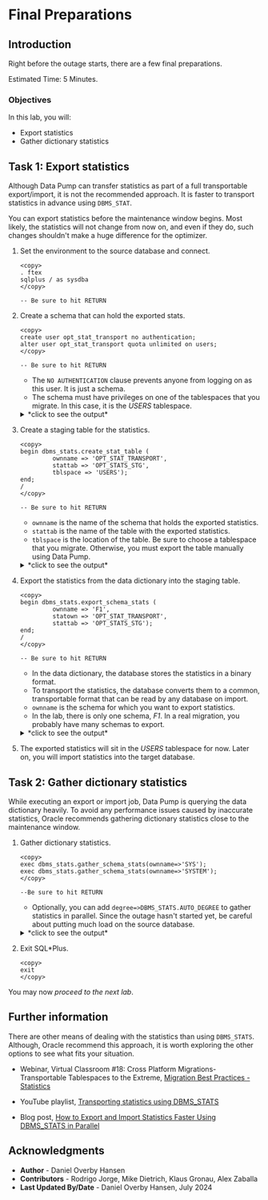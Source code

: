 # Final Preparations

## Introduction

Right before the outage starts, there are a few final preparations.

Estimated Time: 5 Minutes.

### Objectives

In this lab, you will:

* Export statistics
* Gather dictionary statistics

## Task 1: Export statistics

Although Data Pump can transfer statistics as part of a full transportable export/import, it is not the recommended approach. It is faster to transport statistics in advance using `DBMS_STAT`. 

You can export statistics before the maintenance window begins. Most likely, the statistics will not change from now on, and even if they do, such changes shouldn't make a huge difference for the optimizer.

1. Set the environment to the source database and connect.

    ```
    <copy>
    . ftex
    sqlplus / as sysdba
    </copy>

    -- Be sure to hit RETURN
    ```

2. Create a schema that can hold the exported stats.

    ```
    <copy>
    create user opt_stat_transport no authentication;
    alter user opt_stat_transport quota unlimited on users;
    </copy>

    -- Be sure to hit RETURN
    ```

    * The `NO AUTHENTICATION` clause prevents anyone from logging on as this user. It is just a schema.
    * The schema must have privileges on one of the tablespaces that you migrate. In this case, it is the *USERS* tablespace.

    <details>
    <summary>*click to see the output*</summary>
    ``` text
    SQL> create user opt_stat_transport no authentication;
    
    User created.

    SQL> alter user opt_stat_transport quota unlimited on users;
    
    User altered.
    ```
    </details>

3. Create a staging table for the statistics. 

    ```
    <copy>
    begin dbms_stats.create_stat_table ( 
             ownname => 'OPT_STAT_TRANSPORT',
             stattab => 'OPT_STATS_STG',
             tblspace => 'USERS');
    end;
    /
    </copy>

    -- Be sure to hit RETURN
    ```
    
    * `ownname` is the name of the schema that holds the exported statistics.
    * `stattab` is the name of the table with the exported statistics. 
    * `tblspace` is the location of the table. Be sure to choose a tablespace that you migrate. Otherwise, you must export the table manually using Data Pump.

    <details>
    <summary>*click to see the output*</summary>
    ``` text
    SQL> begin dbms_stats.create_stat_table ( 
             ownname => 'OPT_STAT_TRANSPORT',
             stattab => 'OPT_STATS_STG',
             tblspace => 'USERS');
    end;
    /
    
    PL/SQL procedure successfully completed.
    ```
    </details>

4. Export the statistics from the data dictionary into the staging table. 

    ```
    <copy>
    begin dbms_stats.export_schema_stats ( 
             ownname => 'F1',
             statown => 'OPT_STAT_TRANSPORT',
             stattab => 'OPT_STATS_STG');
    end;
    /
    </copy>

    -- Be sure to hit RETURN
    ```
    
    * In the data dictionary, the database stores the statistics in a binary format.
    * To transport the statistics, the database converts them to a common, transportable format that can be read by any database on import.
    * `ownname` is the schema for which you want to export statistics. 
    * In the lab, there is only one schema, *F1*. In a real migration, you probably have many schemas to export. 

    <details>
    <summary>*click to see the output*</summary>
    ``` text
    SQL> begin dbms_stats.export_schema_stats ( 
             ownname => 'F1',
             statown => 'OPT_STAT_TRANSPORT',
             stattab => 'OPT_STATS_STG');
    end;
    /
    
    PL/SQL procedure successfully completed.
    ```
    </details>
    
5. The exported statistics will sit in the *USERS* tablespace for now. Later on, you will import statistics into the target database.

## Task 2: Gather dictionary statistics

While executing an export or import job, Data Pump is querying the data dictionary heavily. To avoid any performance issues caused by inaccurate statistics, Oracle recommends gathering dictionary statistics close to the maintenance window.

1. Gather dictionary statistics.

    ```
    <copy>
    exec dbms_stats.gather_schema_stats(ownname=>'SYS');
    exec dbms_stats.gather_schema_stats(ownname=>'SYSTEM');
    </copy>
    
    --Be sure to hit RETURN
    ```

    * Optionally, you can add `degree=>DBMS_STATS.AUTO_DEGREE` to gather statistics in parallel. Since the outage hasn't started yet, be careful about putting much load on the source database.

    <details>
    <summary>*click to see the output*</summary>
    ``` text
    SQL> exec dbms_stats.gather_schema_stats('SYS');

    PL/SQL procedure successfully completed.

    SQL> exec dbms_stats.gather_schema_stats('SYSTEM');

    PL/SQL procedure successfully completed.
    ```
    </details>

2. Exit SQL*Plus.

    ```
    <copy>
    exit
    </copy>
    ```

You may now *proceed to the next lab*.

## Further information

There are other means of dealing with the statistics than using `DBMS_STATS`. Although, Oracle recommend this approach, it is worth exploring the other options to see what fits your situation.

* Webinar, Virtual Classroom #18: Cross Platform Migrations- Transportable Tablespaces to the Extreme, [Migration Best Practices - Statistics](https://www.youtube.com/watch?v=DwUBvjQrPxs)

* YouTube playlist, [Transporting statistics using DBMS_STATS ](https://www.youtube.com/playlist?list=PLIUJ4jBaPQxwrXcRIdc8m8omg1L5ZVX0U)
* Blog post, [How to Export and Import Statistics Faster Using DBMS_STATS in Parallel](https://dohdatabase.com/2023/12/18/how-to-export-and-import-statistics-faster-using-dbms_stats-in-parallel/)

## Acknowledgments

* **Author** - Daniel Overby Hansen
* **Contributors** - Rodrigo Jorge, Mike Dietrich, Klaus Gronau, Alex Zaballa
* **Last Updated By/Date** - Daniel Overby Hansen, July 2024
